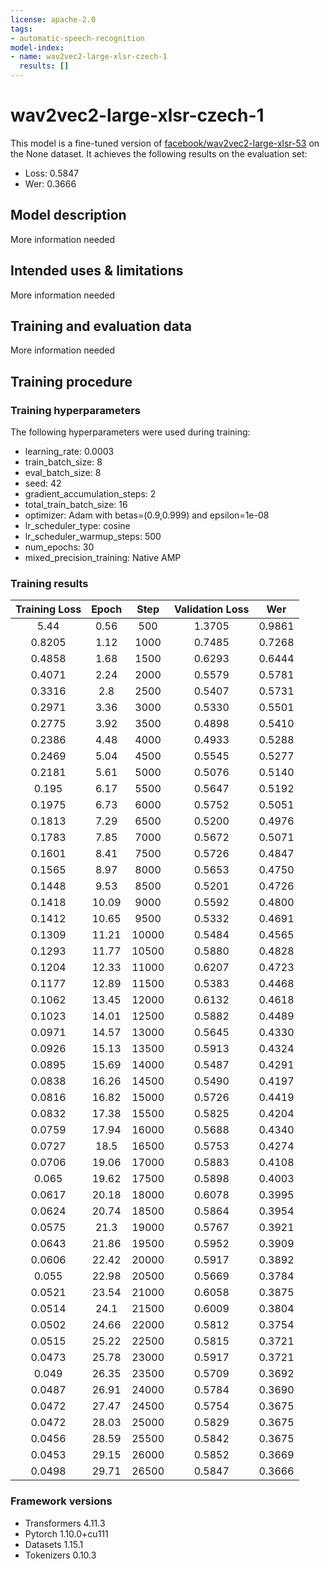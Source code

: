 ```yaml
---
license: apache-2.0
tags:
- automatic-speech-recognition
model-index:
- name: wav2vec2-large-xlsr-czech-1
  results: []
---
```


<!-- This model card has been generated automatically according to the information the Trainer had access to. You
should probably proofread and complete it, then remove this comment. -->

# wav2vec2-large-xlsr-czech-1

This model is a fine-tuned version of [facebook/wav2vec2-large-xlsr-53](https://huggingface.co/facebook/wav2vec2-large-xlsr-53) on the None dataset.
It achieves the following results on the evaluation set:
- Loss: 0.5847
- Wer: 0.3666

## Model description

More information needed

## Intended uses & limitations

More information needed

## Training and evaluation data

More information needed

## Training procedure

### Training hyperparameters

The following hyperparameters were used during training:
- learning_rate: 0.0003
- train_batch_size: 8
- eval_batch_size: 8
- seed: 42
- gradient_accumulation_steps: 2
- total_train_batch_size: 16
- optimizer: Adam with betas=(0.9,0.999) and epsilon=1e-08
- lr_scheduler_type: cosine
- lr_scheduler_warmup_steps: 500
- num_epochs: 30
- mixed_precision_training: Native AMP

### Training results

| Training Loss | Epoch | Step  | Validation Loss | Wer    |
|:-------------:|:-----:|:-----:|:---------------:|:------:|
| 5.44          | 0.56  | 500   | 1.3705          | 0.9861 |
| 0.8205        | 1.12  | 1000  | 0.7485          | 0.7268 |
| 0.4858        | 1.68  | 1500  | 0.6293          | 0.6444 |
| 0.4071        | 2.24  | 2000  | 0.5579          | 0.5781 |
| 0.3316        | 2.8   | 2500  | 0.5407          | 0.5731 |
| 0.2971        | 3.36  | 3000  | 0.5330          | 0.5501 |
| 0.2775        | 3.92  | 3500  | 0.4898          | 0.5410 |
| 0.2386        | 4.48  | 4000  | 0.4933          | 0.5288 |
| 0.2469        | 5.04  | 4500  | 0.5545          | 0.5277 |
| 0.2181        | 5.61  | 5000  | 0.5076          | 0.5140 |
| 0.195         | 6.17  | 5500  | 0.5647          | 0.5192 |
| 0.1975        | 6.73  | 6000  | 0.5752          | 0.5051 |
| 0.1813        | 7.29  | 6500  | 0.5200          | 0.4976 |
| 0.1783        | 7.85  | 7000  | 0.5672          | 0.5071 |
| 0.1601        | 8.41  | 7500  | 0.5726          | 0.4847 |
| 0.1565        | 8.97  | 8000  | 0.5653          | 0.4750 |
| 0.1448        | 9.53  | 8500  | 0.5201          | 0.4726 |
| 0.1418        | 10.09 | 9000  | 0.5592          | 0.4800 |
| 0.1412        | 10.65 | 9500  | 0.5332          | 0.4691 |
| 0.1309        | 11.21 | 10000 | 0.5484          | 0.4565 |
| 0.1293        | 11.77 | 10500 | 0.5880          | 0.4828 |
| 0.1204        | 12.33 | 11000 | 0.6207          | 0.4723 |
| 0.1177        | 12.89 | 11500 | 0.5383          | 0.4468 |
| 0.1062        | 13.45 | 12000 | 0.6132          | 0.4618 |
| 0.1023        | 14.01 | 12500 | 0.5882          | 0.4489 |
| 0.0971        | 14.57 | 13000 | 0.5645          | 0.4330 |
| 0.0926        | 15.13 | 13500 | 0.5913          | 0.4324 |
| 0.0895        | 15.69 | 14000 | 0.5487          | 0.4291 |
| 0.0838        | 16.26 | 14500 | 0.5490          | 0.4197 |
| 0.0816        | 16.82 | 15000 | 0.5726          | 0.4419 |
| 0.0832        | 17.38 | 15500 | 0.5825          | 0.4204 |
| 0.0759        | 17.94 | 16000 | 0.5688          | 0.4340 |
| 0.0727        | 18.5  | 16500 | 0.5753          | 0.4274 |
| 0.0706        | 19.06 | 17000 | 0.5883          | 0.4108 |
| 0.065         | 19.62 | 17500 | 0.5898          | 0.4003 |
| 0.0617        | 20.18 | 18000 | 0.6078          | 0.3995 |
| 0.0624        | 20.74 | 18500 | 0.5864          | 0.3954 |
| 0.0575        | 21.3  | 19000 | 0.5767          | 0.3921 |
| 0.0643        | 21.86 | 19500 | 0.5952          | 0.3909 |
| 0.0606        | 22.42 | 20000 | 0.5917          | 0.3892 |
| 0.055         | 22.98 | 20500 | 0.5669          | 0.3784 |
| 0.0521        | 23.54 | 21000 | 0.6058          | 0.3875 |
| 0.0514        | 24.1  | 21500 | 0.6009          | 0.3804 |
| 0.0502        | 24.66 | 22000 | 0.5812          | 0.3754 |
| 0.0515        | 25.22 | 22500 | 0.5815          | 0.3721 |
| 0.0473        | 25.78 | 23000 | 0.5917          | 0.3721 |
| 0.049         | 26.35 | 23500 | 0.5709          | 0.3692 |
| 0.0487        | 26.91 | 24000 | 0.5784          | 0.3690 |
| 0.0472        | 27.47 | 24500 | 0.5754          | 0.3675 |
| 0.0472        | 28.03 | 25000 | 0.5829          | 0.3675 |
| 0.0456        | 28.59 | 25500 | 0.5842          | 0.3675 |
| 0.0453        | 29.15 | 26000 | 0.5852          | 0.3669 |
| 0.0498        | 29.71 | 26500 | 0.5847          | 0.3666 |


### Framework versions

- Transformers 4.11.3
- Pytorch 1.10.0+cu111
- Datasets 1.15.1
- Tokenizers 0.10.3
